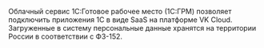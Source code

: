 Облачный сервис 1С:Готовое рабочее место (1С:ГРМ) позволяет подключить приложения 1С в виде SaaS на платформе VK Cloud. Загруженные в систему персональные данные хранятся на территории России в соответствии с ФЗ-152.